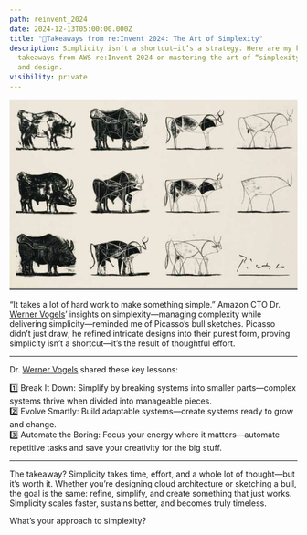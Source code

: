 ```yaml
---
path: reinvent_2024
date: 2024-12-13T05:00:00.000Z
title: "🎯Takeaways from re:Invent 2024: The Art of Simplexity"
description: Simplicity isn’t a shortcut—it’s a strategy. Here are my key
  takeaways from AWS re:Invent 2024 on mastering the art of “simplexity” in tech
  and design.
visibility: private
---
```

![bull Picasso](../assets/picasso-bulls.jpg "bull Picasso")

“It takes a lot of hard work to make something simple.” Amazon CTO Dr. [](https://www.linkedin.com/in/ACoAAAAxvZ4B0e3NQwqdMJGjzf-s_gTP0iGq6iU)[Werner Vogels](https://www.linkedin.com/in/wernervogels/)’ insights on simplexity—managing complexity while delivering simplicity—reminded me of Picasso’s bull sketches. Picasso didn’t just draw; he refined intricate designs into their purest form, proving simplicity isn’t a shortcut—it’s the result of thoughtful effort.

---

Dr. [](https://www.linkedin.com/in/ACoAAAAxvZ4B0e3NQwqdMJGjzf-s_gTP0iGq6iU)[Werner Vogels](https://www.linkedin.com/in/wernervogels/) shared these key lessons:

1️⃣ Break It Down: Simplify by breaking systems into smaller parts—complex systems thrive when divided into manageable pieces.  
2️⃣ Evolve Smartly: Build adaptable systems—create systems ready to grow and change.  
3️⃣ Automate the Boring: Focus your energy where it matters—automate repetitive tasks and save your creativity for the big stuff.

---

The takeaway? Simplicity takes time, effort, and a whole lot of thought—but it’s worth it. Whether you’re designing cloud architecture or sketching a bull, the goal is the same: refine, simplify, and create something that just works. Simplicity scales faster, sustains better, and becomes truly timeless.

What’s your approach to simplexity?